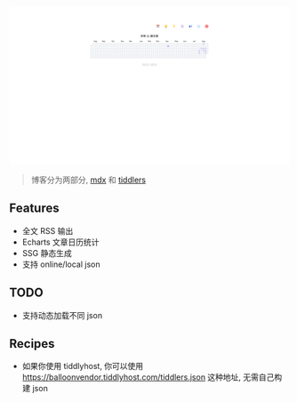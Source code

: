 ![next-mdx](./public/next-mdx.png)

> 博客分为两部分, [mdx](https://github.com/oeyoews/nextjs-mdx-blog-content) 和 [tiddlers](https://github.com/oeyoews/neotw-tiddlers)

## Features

- 全文 RSS 输出
- Echarts 文章日历统计
- SSG 静态生成
- 支持 online/local json

## TODO

- 支持动态加载不同 json

## Recipes

- 如果你使用 tiddlyhost, 你可以使用 https://balloonvendor.tiddlyhost.com/tiddlers.json 这种地址, 无需自己构建 json
